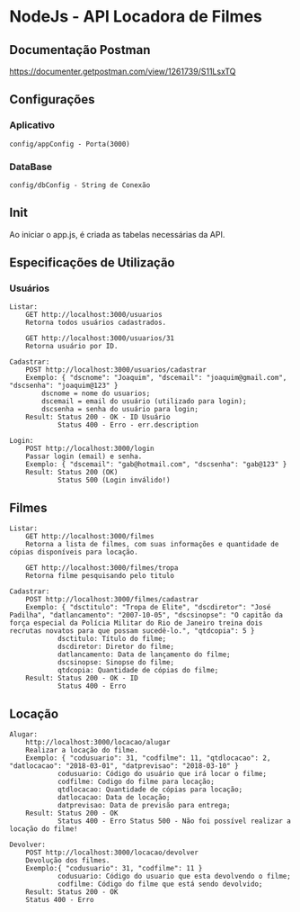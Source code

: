 # NodeJs - API Locadora de Filmes

## Documentação Postman
https://documenter.getpostman.com/view/1261739/S11LsxTQ

## Configurações
### Aplicativo
	config/appConfig - Porta(3000)

### DataBase
	config/dbConfig - String de Conexão

## Init
Ao iniciar o app.js, é criada as tabelas necessárias da API.

## Especificações de Utilização

### **Usuários**

	Listar:
		GET http://localhost:3000/usuarios
		Retorna todos usuários cadastrados.
	
		GET http://localhost:3000/usuarios/31
		Retorna usuário por ID.
	
	Cadastrar:
		POST http://localhost:3000/usuarios/cadastrar
		Exemplo: { "dscnome": "Joaquim", "dscemail": "joaquim@gmail.com", "dscsenha": "joaquim@123" }
			dscnome = nome do usuarios;
			dscemail = email do usuário (utilizado para login);
			dscsenha = senha do usuário para login;
		Result: Status 200 - OK - ID Usuário 
				Status 400 - Erro - err.description
		
	Login:
		POST http://localhost:3000/login
		Passar login (email) e senha.
		Exemplo: { "dscemail": "gab@hotmail.com", "dscsenha": "gab@123" }
		Result: Status 200 (OK) 
				Status 500 (Login inválido!)
				
## **Filmes**
	
	Listar:
		GET http://localhost:3000/filmes
		Retorna a lista de filmes, com suas informações e quantidade de cópias disponíveis para locação.
		
		GET http://localhost:3000/filmes/tropa
		Retorna filme pesquisando pelo titulo

	Cadastrar:
		POST http://localhost:3000/filmes/cadastrar
		Exemplo: { "dsctitulo": "Tropa de Elite", "dscdiretor": "José Padilha", "datlancamento": "2007-10-05", "dscsinopse": "O capitão da força especial da Polícia Militar do Rio de Janeiro treina dois recrutas novatos para que possam sucedê-lo.", "qtdcopia": 5 }
				dsctitulo: Título do filme;
				dscdiretor: Diretor do filme;
				datlancamento: Data de lançamento do filme;
				dscsinopse: Sinopse do filme;
				qtdcopia: Quantidade de cópias do filme;
		Result: Status 200 - OK - ID 
				Status 400 - Erro
				
## **Locação**

	Alugar:
		http://localhost:3000/locacao/alugar
		Realizar a locação do filme.
		Exemplo: { "codusuario": 31, "codfilme": 11, "qtdlocacao": 2, "datlocacao": "2018-03-01", "datprevisao": "2018-03-10" }
				codusuario: Código do usuário que irá locar o filme;
				codfilme: Codigo do filme para locação;
				qtdlocacao: Quantidade de cópias para locação;
				datlocacao: Data de locação;
				datprevisao: Data de previsão para entrega;
		Result: Status 200 - OK 
				Status 400 - Erro Status 500 - Não foi possível realizar a locação do filme!

	Devolver:
		POST http://localhost:3000/locacao/devolver
		Devolução dos filmes.
		Exemplo:{ "codusuario": 31, "codfilme": 11 }
				codusuario: Código do usuario que esta devolvendo o filme;
				codfilme: Código do filme que está sendo devolvido;
		Result: Status 200 - OK 
		Status 400 - Erro